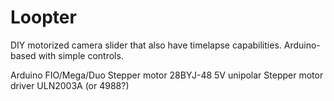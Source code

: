 # Loopter

DIY motorized camera slider that also have timelapse capabilities. Arduino-based with simple controls.

Arduino FIO/Mega/Duo
Stepper motor 28BYJ-48 5V unipolar
Stepper motor driver ULN2003A (or 4988?)
